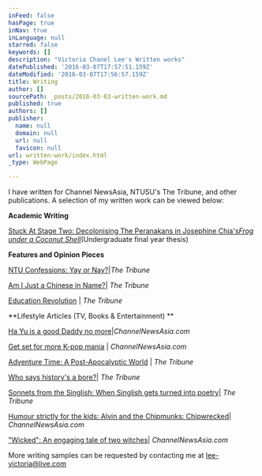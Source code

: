 ```yaml
---
inFeed: false
hasPage: true
inNav: true
inLanguage: null
starred: false
keywords: []
description: "Victoria Chanel Lee's Written works"
datePublished: '2016-03-07T17:57:51.159Z'
dateModified: '2016-03-07T17:56:57.159Z'
title: Writing
author: []
sourcePath: _posts/2016-03-03-written-work.md
published: true
authors: []
publisher:
  name: null
  domain: null
  url: null
  favicon: null
url: written-work/index.html
_type: WebPage

---
```

I have written for Channel NewsAsia, NTUSU's The Tribune, and other publications. A selection of my written work can be viewed below:

**Academic Writing**

[Stuck At Stage Two: Decolonising The Peranakans in Josephine Chia's][0]_[Frog under a Coconut Shell][0]_(Undergraduate final year thesis)

**Features and Opinion Pieces**

[NTU Confessions: Yay or Nay?][1]|_The Tribune_

[Am I Just a Chinese in Name?][2]| _The Tribune_

[Education Revolution][3] | _The Tribune_

**Lifestyle Articles (TV, Books & Entertainment) **

[Ha Yu is a good Daddy no more][4]|_ChannelNewsAsia.com_

[Get set for more K-pop mania][5] | _ChannelNewsAsia.com_

[Adventure Time: A Post-Apocalyptic World][6] | _The Tribune_

[Who says history's a bore?][7]| _The Tribune_

[Sonnets from the Singlish: When Singlish gets turned into poetry][8]| _The Tribune_

[Humour strictly for the kids: Alvin and the Chipmunks: Chipwrecked][9]| _ChannelNewsAsia.com_

["Wicked": An engaging tale of two witches][10]| _ChannelNewsAsia.com_

More writing samples can be requested by contacting me at [lee-victoria@live.com][11]

[0]: https://drive.google.com/file/d/0B-ud2O67Ecj8T1Y0S2hUanRueWM/view?usp=sharing
[1]: https://drive.google.com/file/d/0B-ud2O67Ecj8dGk3bGItUVhhVms/view?usp=sharing
[2]: https://drive.google.com/file/d/0B-ud2O67Ecj8M0lvSXh5VWtqaFU/view?usp=sharing
[3]: https://drive.google.com/file/d/0B-ud2O67Ecj8Y1pRUnBtclE3Q2s/view?usp=sharing
[4]: https://drive.google.com/file/d/0B-ud2O67Ecj8WGl2Z2VfVi0zMjA/view?usp=sharing
[5]: https://drive.google.com/file/d/0B-ud2O67Ecj8WEhiVndVTDlrRk0/view?usp=sharing
[6]: https://drive.google.com/file/d/0B-ud2O67Ecj8SlhpWHRKaG14V1E/view?usp=sharing
[7]: https://drive.google.com/file/d/0B-ud2O67Ecj8MGV5dW9Dd1N4UmM/view?usp=sharing
[8]: https://drive.google.com/file/d/0B-ud2O67Ecj8NXpNWFZXRVpXT3c/view?usp=sharing
[9]: https://drive.google.com/file/d/0B-ud2O67Ecj8alU5a28xN1hJTjg/view?usp=sharing
[10]: https://drive.google.com/file/d/0B-ud2O67Ecj8UXFGLU1tZEYybWM/view?usp=sharing
[11]: mailto:lee-victoria@live.com